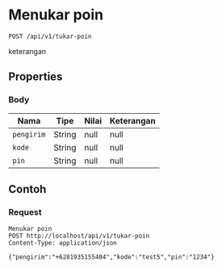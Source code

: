 # Menukar poin
```http
POST /api/v1/tukar-poin
```
keterangan
## Properties
### Body
Nama | Tipe | Nilai | Keterangan
--- | --- | --- | ---
<code>pengirim</code> | String | null | null
<code>kode</code> | String | null | null
<code>pin</code> | String | null | null
## Contoh
### Request
```http
Menukar poin
POST http://localhost/api/v1/tukar-poin
Content-Type: application/json

{"pengirim":"+6281935155404","kode":"test5","pin":"1234"}
```
